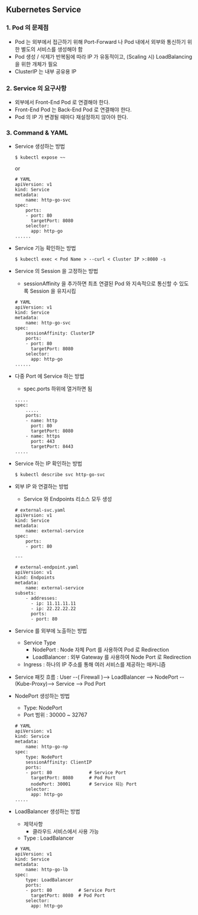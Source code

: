 ## Kubernetes Service

### 1. Pod 의 문제점
* Pod 는 외부에서 접근하기 위해 Port-Forward 나 Pod 내에서 외부와 통신하기 위한 별도의 서비스를 생성해야 함
* Pod 생성 / 삭제가 반복됨에 따라 IP 가 유동적이고, (Scaling 시) LoadBalancing 을 위한 개체가 필요
* ClusterIP 는 내부 공유용 IP

### 2. Service 의 요구사항
* 외부에서 Front-End Pod 로 연결해야 한다. 
* Front-End Pod 는 Back-End Pod 로 연결해야 한다. 
* Pod 의 IP 가 변경될 때마다 재설정하지 않아야 한다. 


### 3. Command & YAML
* Service 생성하는 방법
    ```
    $ kubectl expose ~~
    ```
    or
    ```
    # YAML
    apiVersion: v1
    kind: Service
    metadata:
        name: http-go-svc
    spec:
        ports:
        - port: 80
          targetPort: 8080
        selector:
          app: http-go
    ......
    ```
* Service 기능 확인하는 방법
    ```
    $ kubectl exec < Pod Name > --curl < Cluster IP >:8080 -s
    ```
* Service 의 Session 을 고정하는 방법

    * sessionAffinity 을 추가하면 최초 연결된 Pod 와 지속적으로 통신할 수 있도록 Session 을 유지시킴
    ```
    # YAML
    apiVersion: v1
    kind: Service
    metadata:
        name: http-go-svc
    spec:
        sessionAffinity: ClusterIP
        ports:
        - port: 80
          targetPort: 8080
        selector:
          app: http-go
    ......
    ```
* 다중 Port 에 Service 하는 방법 

    * spec.ports 하위에 열거하면 됨 
    ```
    .....
    spec:
        .....
        ports:
        - name: http
          port: 80
          targetPort: 8080
        - name: https
          port: 443
          targetPort: 8443
    .....
    ```
* Service 하는 IP 확인하는 방법
    ```
    $ kubectl describe svc http-go-svc
    ```
* 외부 IP 와 연결하는 방법

    * Service 와 Endpoints 리소스 모두 생성
    ```
    # external-svc.yaml
    apiVersion: v1
    kind: Service
    metadata:
        name: external-service
    spec:
        ports:
        - port: 80
    
    ---

    # external-endpoint.yaml
    apiVersion: v1
    kind: Endpoints
    metadata:
        name: external-service
    subsets:
        - addresses:
          - ip: 11.11.11.11
          - ip: 22.22.22.22
          ports:
          - port: 80
    ```
* Service 를 외부에 노출하는 방법

    * Service Type
        * NodePort : Node 자체 Port 를 사용하여 Pod 로 Redirection
        * LoadBalancer : 외부 Gateway 를 사용하여 Node Port 로 Redirection
    * Ingress : 하나의 IP 주소를 통해 여러 서비스를 제공하는 매커니즘 

* Service 패킷 흐름 : 
User --( Firewall )--> LoadBalancer --> NodePort --(Kube-Proxy)--> Service --> Pod Port

* NodePort 생성하는 방법

    * Type: NodePort
    * Port 범위 : 30000 ~ 32767
    ```
    # YAML
    apiVersion: v1
    kind: Service
    metadata:
        name: http-go-np
    spec:
        type: NodePort
        sessionAffinity: ClientIP
        ports:
        - port: 80              # Service Port
          targetPort: 8080      # Pod Port
          nodePort: 30001       # Service 되는 Port
        selector:
          app: http-go
    .....
    ```

* LoadBalancer 생성하는 방법

    * 제약사항
        * 클라우드 서비스에서 사용 가능
    * Type : LoadBalancer
    ```
    # YAML
    apiVersion: v1
    kind: Service
    metadata:
        name: http-go-lb
    spec:
        type: LoadBalancer
        ports:
        - port: 80          # Service Port
          targetPort: 8080  # Pod Port
        selector:
          app: http-go
    ```
